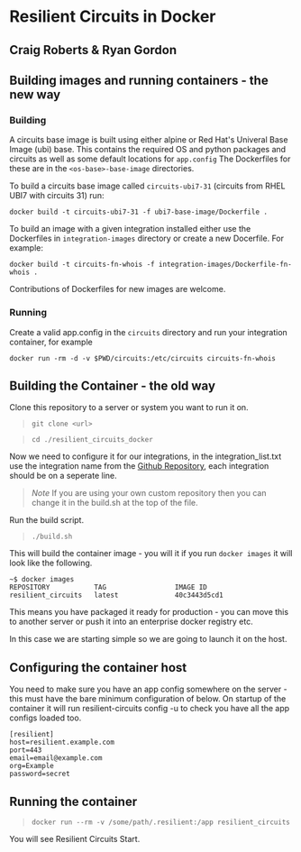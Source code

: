 # Resilient Circuits in Docker
## Craig Roberts & Ryan Gordon

## Building images and running containers - the new way
### Building
A circuits base image is built using either alpine or Red Hat's Univeral Base Image (ubi) base.
This contains the required OS and python packages and circuits as well as some default locations for `app.config`
The Dockerfiles for these are in the `<os-base>-base-image` directories.

To build a circuits base image called `circuits-ubi7-31` (circuits from RHEL UBI7 with circuits 31) run:
```
docker build -t circuits-ubi7-31 -f ubi7-base-image/Dockerfile .
```

To build an image with a given integration installed either use the Dockerfiles in `integration-images` directory or
create a new Docerfile.  For example:  
```
docker build -t circuits-fn-whois -f integration-images/Dockerfile-fn-whois .
```

Contributions of Dockerfiles for new images are welcome.

### Running
Create a valid app.config in the `circuits` directory and run your integration container, for example
```
docker run -rm -d -v $PWD/circuits:/etc/circuits circuits-fn-whois
```

## Building the Container - the old way

Clone this repository to a server or system you want to run it on. 

>`git clone <url>`

>`cd ./resilient_circuits_docker`

Now we need to configure it for our integrations, in the integration_list.txt use the integration name from the [Github Repository](https://github.com/ibmresilient/resilient-community-apps), each integration should be on a seperate line. 

>_Note_ If you are using your own custom repository then you can change it in the build.sh at the top of the file.

Run the build script.

>`./build.sh`

This will build the container image - you will it if you run `docker images` it will look like the following. 

```
~$ docker images
REPOSITORY           TAG                 IMAGE ID
resilient_circuits   latest              40c3443d5cd1    
```

This means you have packaged it ready for production - you can move this to another server or push it into an enterprise docker registry etc. 

In this case we are starting simple so we are going to launch it on the host. 

## Configuring the container host 

You need to make sure you have an app config somewhere on the server - this must have the bare minimum configuration of below. On startup of the container it will run resilient-circuits config -u to check you have all the app configs loaded too. 

```
[resilient]
host=resilient.example.com
port=443
email=email@example.com
org=Example
password=secret
```

## Running the container 

>`docker run --rm -v /some/path/.resilient:/app resilient_circuits`

You will see Resilient Circuits Start. 